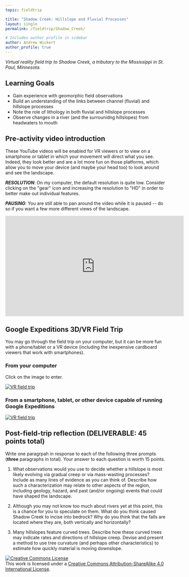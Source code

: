 ```yaml
---
topic: fieldtrip

title: "Shadow Creek: Hillslope and Fluvial Processes"
layout: single
permalink: /fieldtrip/Shadow_Creek/

# Includes author profile in sidebar
author: Andrew Wickert
author_profile: true
---
```


*Virtual reality field trip to Shadow Creek, a tributary to the Mississippi in St. Paul, Minnesota.*

## Learning Goals

* Gain experience with geomorphic field observations
* Build an understanding of the links between channel (fluvial) and hillslope processes
* Note the role of lithology in both fluvial and hillslope processes
* Observe changes in a river (and the surrounidng hillslopes) from headwaters to mouth

## Pre-activity video introduction

These YouTube videos will be enabled for VR viewers or to view on a smartphone or tablet in which your movement will direct what you see. Indeed, they look better and are a lot more fun on those platforms, which allow you to move your device (and maybe your head too) to look around and see the landscape.

***RESOLUTION***: On my computer, the default resolution is quite low. Consider clicking on the "gear" icon and increasing the resolution to "HD" in order to better make out individual features.

***PAUSING***: You are still able to pan around the video while it is paused -- do so if you want a few more different views of the landscape.

<iframe width="560" height="315" src="https://www.youtube.com/embed/G7v3bO031B0" frameborder="0" allow="accelerometer; autoplay; clipboard-write; encrypted-media; gyroscope; picture-in-picture" allowfullscreen></iframe>


## Google Expeditions 3D/VR Field Trip

You may go through the field trip on your computer, but it can be more fun with a phone/tablet or a VR device (including the inexpensive cardboard viewers that work with smartphones).

### From your computer

Click on the image to enter. 

[![VR field trip](https://lh3.googleusercontent.com/V4yGcCkIRry85BLk9cfQPqrZzQZQ35abXTlY5HI9uWkQozZOhgxcuYXRTXFhtQs=w576-h432-n-rw)](https://poly.google.com/view/fX_cRIAmFyt)

### From a smartphone, tablet, or other device capable of running Google Expeditions

[![VR field trip](https://lh3.googleusercontent.com/V4yGcCkIRry85BLk9cfQPqrZzQZQ35abXTlY5HI9uWkQozZOhgxcuYXRTXFhtQs=w576-h432-n-rw)](https://expeditions.gle/fdl/NqpE)


## Post-field-trip reflection (DELIVERABLE: 45 points total)

Write one paragrpah in response to each of the following three prompts (**three** paragraphs in total). Your answer to each question is worth 15 points.

1. What observations would you use to decide whether a hillslope is most likely evolving via gradual creep or via mass-wasting processes? Include as many lines of evidence as you can think of. Describe how such a characterization may relate to other aspects of the region, including geology, hazard, and past (and/or ongoing) events that could have shaped the landscape.

2. Although you may not know too much about rivers yet at this point, this is a chance for you to speculate on them. What do you think caused Shadow Creek to incise into bedrock? Why do you think that the falls are located where they are, both vertically and horizontally?

3. Many hillslopes feature curved trees. Describe how these curved trees may indicate rates and directions of hillslope creep. Devise and present a method to use tree curvature (and perhaps other characteristics) to estimate how quickly material is moving downslope.


<a rel="license" href="http://creativecommons.org/licenses/by-sa/4.0/"><img alt="Creative Commons License" style="border-width:0" src="https://i.creativecommons.org/l/by-sa/4.0/88x31.png" /></a><br />This work is licensed under a <a rel="license" href="http://creativecommons.org/licenses/by-sa/4.0/">Creative Commons Attribution-ShareAlike 4.0 International License</a>.

